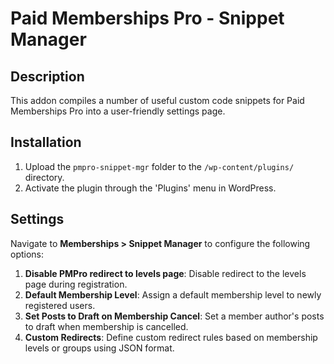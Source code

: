 # Paid Memberships Pro - Snippet Manager

## Description

This addon compiles a number of useful custom code snippets for Paid Memberships Pro into a user-friendly settings page.

## Installation

1. Upload the `pmpro-snippet-mgr` folder to the `/wp-content/plugins/` directory.
2. Activate the plugin through the 'Plugins' menu in WordPress.

## Settings

Navigate to **Memberships > Snippet Manager** to configure the following options:

1. **Disable PMPro redirect to levels page**: Disable redirect to the levels page during registration.
2. **Default Membership Level**: Assign a default membership level to newly registered users.
3. **Set Posts to Draft on Membership Cancel**: Set a member author's posts to draft when membership is cancelled.
4. **Custom Redirects**: Define custom redirect rules based on membership levels or groups using JSON format.
